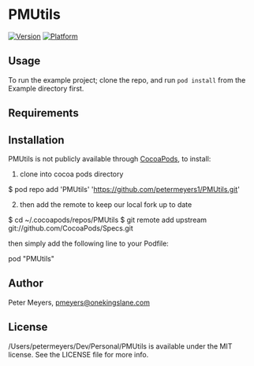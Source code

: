 # PMUtils

[![Version](http://cocoapod-badges.herokuapp.com/v//Users/petermeyers/Dev/Personal/PMUtils/badge.png)](http://cocoadocs.org/docsets//Users/petermeyers/Dev/Personal/PMUtils)
[![Platform](http://cocoapod-badges.herokuapp.com/p//Users/petermeyers/Dev/Personal/PMUtils/badge.png)](http://cocoadocs.org/docsets//Users/petermeyers/Dev/Personal/PMUtils)

## Usage

To run the example project; clone the repo, and run `pod install` from the Example directory first.

## Requirements

## Installation

PMUtils is not publicly available through [CocoaPods](http://cocoapods.org), to install:

1) clone into cocoa pods directory

$ pod repo add 'PMUtils' 'https://github.com/petermeyers1/PMUtils.git'

2) then add the remote to keep our local fork up to date

$ cd ~/.cocoapods/repos/PMUtils
$ git remote add upstream git://github.com/CocoaPods/Specs.git



then simply add the following line to your Podfile:

  pod "PMUtils"

## Author

Peter Meyers, pmeyers@onekingslane.com

## License

/Users/petermeyers/Dev/Personal/PMUtils is available under the MIT license. See the LICENSE file for more info.


